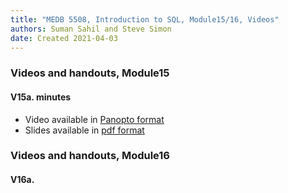 ```yaml
---
title: "MEDB 5508, Introduction to SQL, Module15/16, Videos"
authors: Suman Sahil and Steve Simon
date: Created 2021-04-03
---
```


### Videos and handouts, Module15

#### V15a.  minutes

+ Video available in [Panopto format][can1]
+ Slides available in [pdf format][can2]

### Videos and handouts, Module16

#### V16a.

[can1]: https://umkc.instructure.com/courses/65702/modules/items/831126
[can2]: https://umkc.instructure.com/courses/65702/files/3005798?module_item_id=831127
